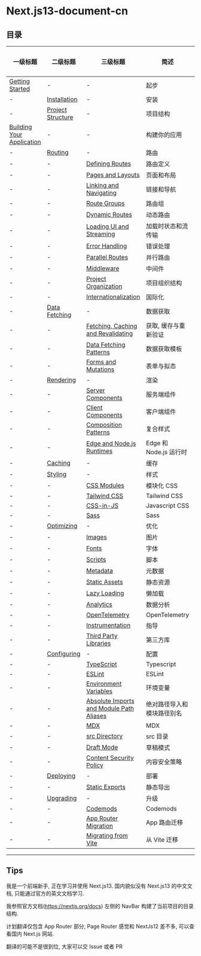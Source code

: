 # Next.js13-document-cn

## 目录

| 一级标题                                                                                                                                                           | 二级标题                                                                                                                                                      | 三级标题                                                                                                                                                                        | 简述                       | 已完成 |
| ------------------------------------------------------------------------------------------------------------------------------------------------------------------ | ------------------------------------------------------------------------------------------------------------------------------------------------------------- | ------------------------------------------------------------------------------------------------------------------------------------------------------------------------------- | -------------------------- | ------ |
| [Getting Started](https://github.com/Wwwmmxxx/nextjs13-document-cn/blob/master/1.%20Getting%20Started/0.%20Getting%20Started.md)                                   | -                                                                                                                                                             | -                                                                                                                                                                               | 起步                       | [√]    |
| -                                                                                                                                                                  | [Installation](https://github.com/Wwwmmxxx/nextjs13-document-cn/blob/master/1.%20Getting%20Started/1.%20Installation.md)                                      | -                                                                                                                                                                               | 安装                       | [√]    |
| -                                                                                                                                                                  | [Project Structure](https://github.com/Wwwmmxxx/nextjs13-document-cn/blob/master/1.%20Getting%20Started/2.%20Project%20Structure.md)                          | -                                                                                                                                                                               | 项目结构                   | [√]    |
| [Building Your Application](https://github.com/Wwwmmxxx/nextjs13-document-cn/blob/master/2.%20Building%20Your%20Application/0.%20Building%20Your%20Application.md) | -                                                                                                                                                             | -                                                                                                                                                                               | 构建你的应用               | [√]    |
| -                                                                                                                                                                  | [Routing](https://github.com/Wwwmmxxx/nextjs13-document-cn/blob/master/2.%20Building%20Your%20Application/1.%20Routing/0.%20Routing.md)                       | -                                                                                                                                                                               | 路由                       | [√]    |
| -                                                                                                                                                                  | -                                                                                                                                                             | [Defining Routes](https://github.com/Wwwmmxxx/nextjs13-document-cn/blob/master/2.%20Building%20Your%20Application/1.%20Routing/1.%20Defining%20Routes.md)                       | 路由定义                   | [√]    |
| -                                                                                                                                                                  | -                                                                                                                                                             | [Pages and Layouts](https://github.com/Wwwmmxxx/nextjs13-document-cn/blob/master/2.%20Building%20Your%20Application/1.%20Routing/2.%20Pages%20and%20Layouts.md)                 | 页面和布局                 | [√]    |
| -                                                                                                                                                                  | -                                                                                                                                                             | [Linking and Navigating](https://github.com/Wwwmmxxx/nextjs13-document-cn/blob/master/2.%20Building%20Your%20Application/1.%20Routing/3.%20Linking%20and%20Navigating.md)       | 链接和导航                 | [√]    |
| -                                                                                                                                                                  | -                                                                                                                                                             | [Route Groups](https://github.com/Wwwmmxxx/nextjs13-document-cn/blob/master/2.%20Building%20Your%20Application/1.%20Routing/4.%20Route%20Groups.md)                             | 路由组                     | [√]    |
| -                                                                                                                                                                  | -                                                                                                                                                             | [Dynamic Routes](https://github.com/Wwwmmxxx/nextjs13-document-cn/blob/master/2.%20Building%20Your%20Application/1.%20Routing/5.%20Dynamic%20Routes.md)                         | 动态路由                   | [√]    |
| -                                                                                                                                                                  | -                                                                                                                                                             | [Loading UI and Streaming](https://github.com/Wwwmmxxx/nextjs13-document-cn/blob/master/2.%20Building%20Your%20Application/1.%20Routing/6.%20Loading%20UI%20and%20Streaming.md) | 加载时状态和流传输         | [√]    |
| -                                                                                                                                                                  | -                                                                                                                                                             | [Error Handling](https://github.com/Wwwmmxxx/nextjs13-document-cn/blob/master/2.%20Building%20Your%20Application/1.%20Routing/7.%20Error%20Handling.md)                         | 错误处理                   | [√]    |
| -                                                                                                                                                                  | -                                                                                                                                                             | [Parallel Routes](https://github.com/Wwwmmxxx/nextjs13-document-cn/blob/master/2.%20Building%20Your%20Application/1.%20Routing/8.%20Parallel%20Routes.md)                       | 并行路由                   | [√]    |
| -                                                                                                                                                                  | -                                                                                                                                                             | [Middleware](https://github.com/Wwwmmxxx/nextjs13-document-cn/blob/master/2.%20Building%20Your%20Application/1.%20Routing/11.%20Middleware.md)                                  | 中间件                     | [√]    |
| -                                                                                                                                                                  | -                                                                                                                                                             | [Project Organization](https://github.com/Wwwmmxxx/nextjs13-document-cn/blob/master/2.%20Building%20Your%20Application/1.%20Routing/12.%20Project%20Organization.md)            | 项目组织结构               | [√]    |
| -                                                                                                                                                                  | -                                                                                                                                                             | [Internationalization](https://github.com/Wwwmmxxx/nextjs13-document-cn/blob/master/2.%20Building%20Your%20Application/1.%20Routing/13.%20Internationalization.md)              | 国际化                     | [√]    |
| -                                                                                                                                                                  | [Data Fetching](https://github.com/Wwwmmxxx/nextjs13-document-cn/blob/master/2.%20Building%20Your%20Application/2.%20Data%20Fetching/0.%20Data%20Fetching.md) | -                                                                                                                                                                               | 数据获取                   | [√]    |
| -                                                                                                                                                                  | -                                                                                                                                                             | [Fetching, Caching and Revalidating]()                                                                                                                                          | 获取, 缓存与重新验证       | []     |
| -                                                                                                                                                                  | -                                                                                                                                                             | [Data Fetching Patterns]()                                                                                                                                                      | 数据获取模板               | []     |
| -                                                                                                                                                                  | -                                                                                                                                                             | [Forms and Mutations]()                                                                                                                                                         | 表单与拟态                 | []     |
| -                                                                                                                                                                  | [Rendering]()                                                                                                                                                 | -                                                                                                                                                                               | 渲染                       | []     |
| -                                                                                                                                                                  | -                                                                                                                                                             | [Server Components]()                                                                                                                                                           | 服务端组件                 | []     |
| -                                                                                                                                                                  | -                                                                                                                                                             | [Client Components]()                                                                                                                                                           | 客户端组件                 | []     |
| -                                                                                                                                                                  | -                                                                                                                                                             | [Composition Patterns]()                                                                                                                                                        | 复合样式                   | []     |
| -                                                                                                                                                                  | -                                                                                                                                                             | [Edge and Node.js Runtimes]()                                                                                                                                                   | Edge 和 Node.js 运行时     | []     |
| -                                                                                                                                                                  | [Caching]()                                                                                                                                                   | -                                                                                                                                                                               | 缓存                       | []     |
| -                                                                                                                                                                  | [Styling]()                                                                                                                                                   | -                                                                                                                                                                               | 样式                       | []     |
| -                                                                                                                                                                  | -                                                                                                                                                             | [CSS Modules]()                                                                                                                                                                 | 模块化 CSS                 | []     |
| -                                                                                                                                                                  | -                                                                                                                                                             | [Tailwind CSS]()                                                                                                                                                                | Tailwind CSS               | []     |
| -                                                                                                                                                                  | -                                                                                                                                                             | [CSS-in-JS]()                                                                                                                                                                   | Javascript CSS             | []     |
| -                                                                                                                                                                  | -                                                                                                                                                             | [Sass]()                                                                                                                                                                        | Sass                       | []     |
| -                                                                                                                                                                  | [Optimizing]()                                                                                                                                                | -                                                                                                                                                                               | 优化                       | []     |
| -                                                                                                                                                                  | -                                                                                                                                                             | [Images]()                                                                                                                                                                      | 图片                       | []     |
| -                                                                                                                                                                  | -                                                                                                                                                             | [Fonts]()                                                                                                                                                                       | 字体                       | []     |
| -                                                                                                                                                                  | -                                                                                                                                                             | [Scripts]()                                                                                                                                                                     | 脚本                       | []     |
| -                                                                                                                                                                  | -                                                                                                                                                             | [Metadata]()                                                                                                                                                                    | 元数据                     | []     |
| -                                                                                                                                                                  | -                                                                                                                                                             | [Static Assets]()                                                                                                                                                               | 静态资源                   | []     |
| -                                                                                                                                                                  | -                                                                                                                                                             | [Lazy Loading]()                                                                                                                                                                | 懒加载                     | []     |
| -                                                                                                                                                                  | -                                                                                                                                                             | [Analytics]()                                                                                                                                                                   | 数据分析                   | []     |
| -                                                                                                                                                                  | -                                                                                                                                                             | [OpenTelemetry]()                                                                                                                                                               | OpenTelemetry              | []     |
| -                                                                                                                                                                  | -                                                                                                                                                             | [Instrumentation]()                                                                                                                                                             | 指导                       | []     |
| -                                                                                                                                                                  | -                                                                                                                                                             | [Third Party Libraries]()                                                                                                                                                       | 第三方库                   | []     |
| -                                                                                                                                                                  | [Configuring]()                                                                                                                                               | -                                                                                                                                                                               | 配置                       | []     |
| -                                                                                                                                                                  | -                                                                                                                                                             | [TypeScript]()                                                                                                                                                                  | Typescript                 | []     |
| -                                                                                                                                                                  | -                                                                                                                                                             | [ESLint]()                                                                                                                                                                      | ESLint                     | []     |
| -                                                                                                                                                                  | -                                                                                                                                                             | [Environment Variables]()                                                                                                                                                       | 环境变量                   | []     |
| -                                                                                                                                                                  | -                                                                                                                                                             | [Absolute Imports and Module Path Aliases]()                                                                                                                                    | 绝对路径导入和模块路径别名 | []     |
| -                                                                                                                                                                  | -                                                                                                                                                             | [MDX]()                                                                                                                                                                         | MDX                        | []     |
| -                                                                                                                                                                  | -                                                                                                                                                             | [src Directory]()                                                                                                                                                               | src 目录                   | []     |
| -                                                                                                                                                                  | -                                                                                                                                                             | [Draft Mode]()                                                                                                                                                                  | 草稿模式                   | []     |
| -                                                                                                                                                                  | -                                                                                                                                                             | [Content Security Policy]()                                                                                                                                                     | 内容安全策略               | []     |
| -                                                                                                                                                                  | [Deploying](https://github.com/Wwwmmxxx/nextjs13-document-cn/blob/master/2.%20Building%20Your%20Application/8.%20Deploying/0.%20Deploying.md)                 | -                                                                                                                                                                               | 部署                       | [√]    |
| -                                                                                                                                                                  | -                                                                                                                                                             | [Static Exports]()                                                                                                                                                              | 静态导出                   | []     |
| -                                                                                                                                                                  | [Upgrading]()                                                                                                                                                 | -                                                                                                                                                                               | 升级                       | []     |
| -                                                                                                                                                                  | -                                                                                                                                                             | [Codemods]()                                                                                                                                                                    | Codemods                   | []     |
| -                                                                                                                                                                  | -                                                                                                                                                             | [App Router Migration]()                                                                                                                                                        | App 路由迁移               | []     |
| -                                                                                                                                                                  | -                                                                                                                                                             | [Migrating from Vite]()                                                                                                                                                         | 从 Vite 迁移               | []     |

---

## Tips

我是一个前端新手, 正在学习并使用 Next.js13. 国内貌似没有 Next.js13 的中文文档, 只能通过官方的英文文档学习.

我参照官方文档(https://nextjs.org/docs) 左侧的 NavBar 构建了当前项目的目录结构.

计划翻译仅包含 App Router 部分, Page Router 感觉和 NextJs12 差不多, 可以查看国内 Next.js 网站.

翻译的可能不是很到位, 大家可以交 Issue 或者 PR
